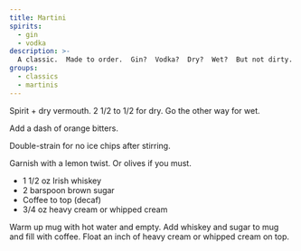 ```yaml
---
title: Martini
spirits:
  - gin
  - vodka
description: >-
  A classic.  Made to order.  Gin?  Vodka?  Dry?  Wet?  But not dirty.  No olives in this house. 
groups:
  - classics
  - martinis
---
```


Spirit + dry vermouth.  2 1/2 to 1/2 for dry.  Go the other way for wet.

Add a dash of orange bitters.

Double-strain for no ice chips after stirring.

Garnish with a lemon twist.  Or olives if you must.

- 1 1/2 oz Irish whiskey
- 2 barspoon brown sugar
- Coffee to top (decaf)
- 3/4 oz heavy cream or whipped cream

Warm up mug with hot water and empty.
Add whiskey and sugar to mug and fill with coffee.
Float an inch of heavy cream or whipped cream on top.